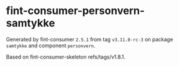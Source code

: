 # fint-consumer-personvern-samtykke

Generated by fint-consumer `2.5.1` from tag `v3.11.0-rc-3` on package `samtykke` and component `personvern`.

Based on fint-consumer-skeleton refs/tags/v1.8.1.
